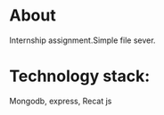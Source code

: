 # About
Internship assignment.Simple file sever.

# Technology stack:

Mongodb,
express,
Recat js



